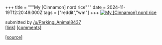 +++
title = """My [Cinnamon] nord rice"""
date = 2024-11-19T12:20:49.000Z
tags = ["reddit","wm"]
+++
[![My [Cinnamon] nord rice ](https://b.thumbs.redditmedia.com/aGpNEwlZwzmZjqjES8IF5Du3Bt3JRyhVVTZXu7DaRDc.jpg "My [Cinnamon] nord rice ")](https://www.reddit.com/r/unixporn/comments/1guvunc/my_cinnamon_nord_rice/)

submitted by [/u/Parking\_Animal8437](https://www.reddit.com/user/Parking_Animal8437)  
[\[link\]](https://www.reddit.com/gallery/1guvunc) [\[comments\]](https://www.reddit.com/r/unixporn/comments/1guvunc/my_cinnamon_nord_rice/)

[[source]](https://www.reddit.com/r/unixporn/comments/1guvunc/my_cinnamon_nord_rice/)
